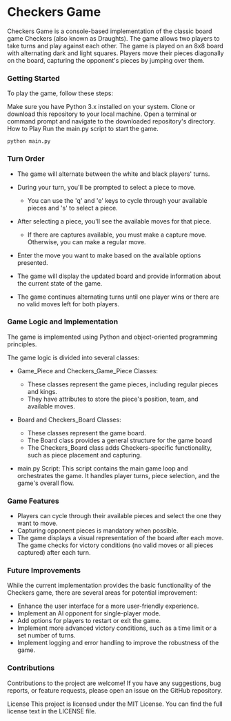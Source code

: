 # Checkers Game
Checkers Game is a console-based implementation of the classic board game Checkers (also known as Draughts). The game allows two players to take turns and play against each other. The game is played on an 8x8 board with alternating dark and light squares. Players move their pieces diagonally on the board, capturing the opponent's pieces by jumping over them.

### Getting Started
To play the game, follow these steps:

Make sure you have Python 3.x installed on your system.
Clone or download this repository to your local machine.
Open a terminal or command prompt and navigate to the downloaded repository's directory.
How to Play
Run the main.py script to start the game.

```python main.py```

### Turn Order
- The game will alternate between the white and black players' turns.

- During your turn, you'll be prompted to select a piece to move.
  - You can use the 'q' and 'e' keys to cycle through your available pieces and 's' to select a piece.

- After selecting a piece, you'll see the available moves for that piece.
  - If there are captures available, you must make a capture move. Otherwise, you can make a regular move.

- Enter the move you want to make based on the available options presented.

- The game will display the updated board and provide information about the current state of the game.

- The game continues alternating turns until one player wins or there are no valid moves left for both players.

### Game Logic and Implementation
The game is implemented using Python and object-oriented programming principles. 

The game logic is divided into several classes:

- Game_Piece and Checkers_Game_Piece Classes:
  - These classes represent the game pieces, including regular pieces and kings.
  - They have attributes to store the piece's position, team, and available moves.

- Board and Checkers_Board Classes:
  - These classes represent the game board.
  - The Board class provides a general structure for the game board
  - The Checkers_Board class adds Checkers-specific functionality, such as piece placement and capturing.

- main.py Script: This script contains the main game loop and orchestrates the game. It handles player turns, piece selection, and the game's overall flow.

### Game Features
- Players can cycle through their available pieces and select the one they want to move.
- Capturing opponent pieces is mandatory when possible.
- The game displays a visual representation of the board after each move.
 The game checks for victory conditions (no valid moves or all pieces captured) after each turn.

### Future Improvements
While the current implementation provides the basic functionality of the Checkers game, there are several areas for potential improvement:

- Enhance the user interface for a more user-friendly experience.
- Implement an AI opponent for single-player mode.
- Add options for players to restart or exit the game.
- Implement more advanced victory conditions, such as a time limit or a set number of turns.
- Implement logging and error handling to improve the robustness of the game.

### Contributions
Contributions to the project are welcome! If you have any suggestions, bug reports, or feature requests, please open an issue on the GitHub repository.

License
This project is licensed under the MIT License. You can find the full license text in the LICENSE file.

